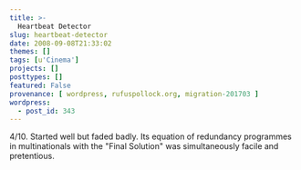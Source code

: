 ```yaml
---
title: >-
  Heartbeat Detector
slug: heartbeat-detector
date: 2008-09-08T21:33:02
themes: []
tags: [u'Cinema']
projects: []
posttypes: []
featured: False
provenance: [ wordpress, rufuspollock.org, migration-201703 ]
wordpress:
  - post_id: 343
---
```


4/10. Started well but faded badly. Its equation of redundancy programmes in multinationals with the "Final Solution" was simultaneously facile and pretentious.

